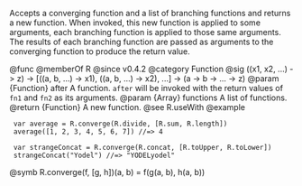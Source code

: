 Accepts a converging function and a list of branching functions and returns
a new function. When invoked, this new function is applied to some
arguments, each branching function is applied to those same arguments. The
results of each branching function are passed as arguments to the converging
function to produce the return value.

@func
@memberOf R
@since v0.4.2
@category Function
@sig ((x1, x2, ...) -> z) -> [((a, b, ...) -> x1), ((a, b, ...) -> x2), ...] -> (a -> b -> ... -> z)
@param {Function} after A function. `after` will be invoked with the return values of
       `fn1` and `fn2` as its arguments.
@param {Array} functions A list of functions.
@return {Function} A new function.
@see R.useWith
@example

     var average = R.converge(R.divide, [R.sum, R.length])
     average([1, 2, 3, 4, 5, 6, 7]) //=> 4

     var strangeConcat = R.converge(R.concat, [R.toUpper, R.toLower])
     strangeConcat("Yodel") //=> "YODELyodel"

@symb R.converge(f, [g, h])(a, b) = f(g(a, b), h(a, b))
